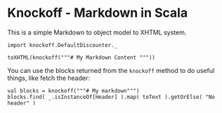 # Knockoff - Markdown in Scala

This is a simple Markdown to object model to XHTML system.

    import knockoff.DefaultDiscounter._

    toXHTML(knockoff("""# My Markdown Content """))

You can use the blocks returned from the `knockoff` method to do useful things, like fetch the header:

    val blocks = knockoff("""# My markdown""")
    blocks.find( _.isInstanceOf[Header] ).map( toText ).getOrElse( "No header" )

